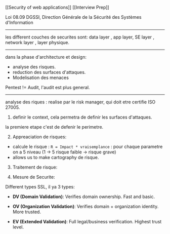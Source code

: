 [[Security of web applications]]
[[Interview Prep]]

Loi 08.09
DGSSI, Direction Générale de la Sécurité des Systèmes d'Information

---
les different couches de securites sont:
data layer , app layer, SE layer , network layer , layer physique.

---

dans la phase d'architecture et design:
+ analyse des risques.
+ reduction des surfaces d'attaques.
+ Modelisation des menaces 


Pentest != Audit, l'audit est plus general.


---

analyse des riques : 
realise par le risk manager, qui doit etre certifie ISO 27005.


1. definir le context, cela permetra de definir les surfaces d'attaques.

la premiere etape c'est de defenir le perimetre.

2. Appreaciation de risques:
+ calcule le risque : 
  `R = Impact * vraisemplance` : pour chaque parametre on a 5 niveau (1 -> 5 risque faible -> risque grave)
+ allows us to make cartography de risque.

3. Traitement de risque:


4. Mesure de Securite:


Different types SSL, il ya 3 types:

- **DV (Domain Validation)**: Verifies domain ownership. Fast and basic.
    
- **OV (Organization Validation)**: Verifies domain + organization identity. More trusted.
    
- **EV (Extended Validation)**: Full legal/business verification. Highest trust level.

